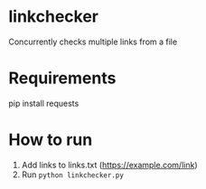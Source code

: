 # linkchecker
Concurrently checks multiple links from a file

# Requirements
pip install requests

# How to run
1. Add links to links.txt (https://example.com/link)
2. Run ``` python linkchecker.py ```
